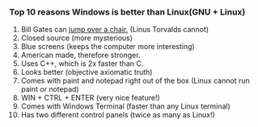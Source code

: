 ### Top 10 reasons Windows is better than Linux(GNU + Linux)
1. Bill Gates can [jump over a chair.](https://www.youtube.com/watch?v=KxaCOHT0pmI) (Linus Torvalds cannot)
2. Closed source (more mysterious)
3. Blue screens (keeps the computer more interesting)
4. American made, therefore stronger.
5. Uses C++, which is 2x faster than C.
6. Looks better (objective axiomatic truth)
7. Comes with paint and notepad right out of the box (Linux cannot run paint or notepad)
8. WIN + CTRL + ENTER (very nice feature!)
9. Comes with Windows Terminal (faster than any Linux terminal)
10. Has two different control panels (twice as many as Linux!)